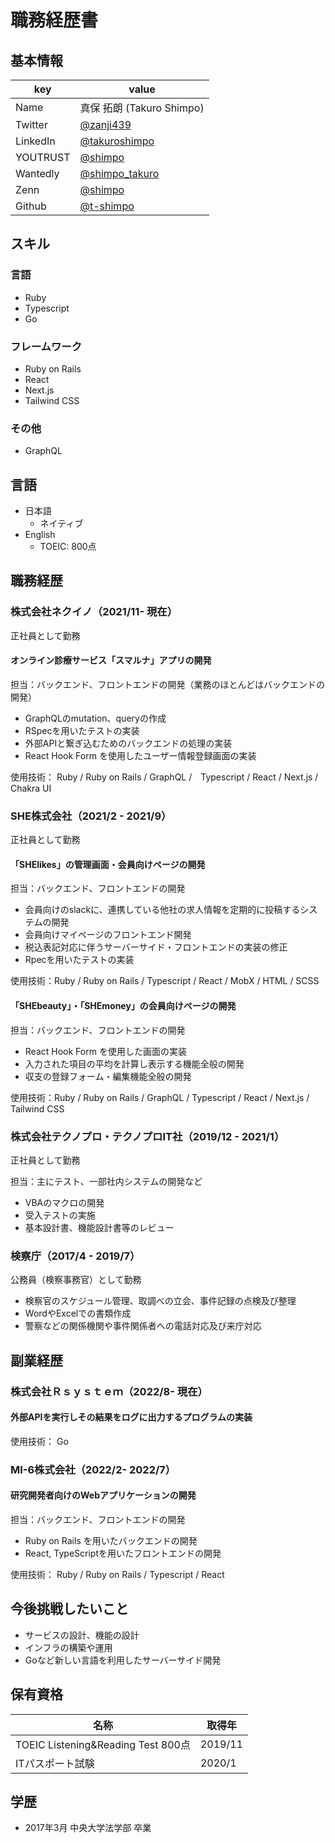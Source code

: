 # 職務経歴書
## 基本情報
|key|value|
|---|-----|
|Name|真保 拓朗 (Takuro Shimpo) |
|Twitter|[@zanji439](https://twitter.com/zanji439)|
|LinkedIn|[@takuroshimpo](https://www.linkedin.com/in/takuroshimpo)|
|YOUTRUST|[@shimpo](https://youtrust.jp/users/shimpo)|
|Wantedly|[@shimpo_takuro](https://www.wantedly.com/id/shimpo_takuro)|
|Zenn|[@shimpo](https://zenn.dev/shimpo)|
|Github|[@t-shimpo](https://github.com/t-shimpo)|

## スキル
### 言語
- Ruby
- Typescript
- Go

### フレームワーク
- Ruby on Rails
- React
- Next.js
- Tailwind CSS

### その他
- GraphQL

## 言語
- 日本語
  - ネイティブ
- English
  -   TOEIC: 800点

## 職務経歴
### 株式会社ネクイノ（2021/11- 現在）
正社員として勤務
#### オンライン診療サービス「スマルナ」アプリの開発
担当：バックエンド、フロントエンドの開発（業務のほとんどはバックエンドの開発）

- GraphQLのmutation、queryの作成
- RSpecを用いたテストの実装
- 外部APIと繋ぎ込むためのバックエンドの処理の実装
- React Hook Form を使用したユーザー情報登録画面の実装

使用技術： Ruby / Ruby on Rails / GraphQL /　Typescript / React / Next.js / Chakra UI

### SHE株式会社（2021/2 - 2021/9）
正社員として勤務
#### 「SHElikes」の管理画面・会員向けページの開発
担当：バックエンド、フロントエンドの開発

- 会員向けのslackに、連携している他社の求人情報を定期的に投稿するシステムの開発
- 会員向けマイページのフロントエンド開発
- 税込表記対応に伴うサーバーサイド・フロントエンドの実装の修正
- Rpecを用いたテストの実装

使用技術：Ruby / Ruby on Rails / Typescript / React / MobX  / HTML / SCSS

#### 「SHEbeauty」・「SHEmoney」の会員向けページの開発
担当：バックエンド、フロントエンドの開発

- React Hook Form を使用した画面の実装
- 入力された項目の平均を計算し表示する機能全般の開発
- 収支の登録フォーム・編集機能全般の開発

使用技術：Ruby / Ruby on Rails / GraphQL / Typescript / React / Next.js / Tailwind CSS

### 株式会社テクノプロ・テクノプロIT社（2019/12 - 2021/1）
正社員として勤務

担当：主にテスト、一部社内システムの開発など

- VBAのマクロの開発
- 受入テストの実施
- 基本設計書、機能設計書等のレビュー

### 検察庁（2017/4 - 2019/7）
公務員（検察事務官）として勤務
- 検察官のスケジュール管理、取調べの立会、事件記録の点検及び整理
-  WordやExcelでの書類作成
-  警察などの関係機関や事件関係者への電話対応及び来庁対応

## 副業経歴
### 株式会社Ｒｓｙｓｔｅｍ（2022/8- 現在）
#### 外部APIを実行しその結果をログに出力するプログラムの実装

使用技術： Go

### MI-6株式会社（2022/2- 2022/7）
#### 研究開発者向けのWebアプリケーションの開発
担当：バックエンド、フロントエンドの開発

- Ruby on Rails を用いたバックエンドの開発
- React, TypeScriptを用いたフロントエンドの開発

使用技術： Ruby / Ruby on Rails / Typescript / React

##  今後挑戦したいこと
- サービスの設計、機能の設計
- インフラの構築や運用
- Goなど新しい言語を利用したサーバーサイド開発

##  保有資格
|名称|取得年|
|----|-----|
|TOEIC Listening&Reading Test 800点|2019/11|
|ITパスポート試験|2020/1|

##  学歴
-   2017年3月 中央大学法学部 卒業
